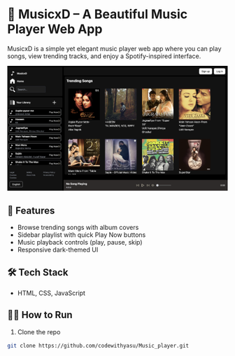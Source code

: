 # 🎵 MusicxD – A Beautiful Music Player Web App

MusicxD is a simple yet elegant music player web app where you can play songs, view trending tracks, and enjoy a Spotify-inspired interface.

![MusicxD Screenshot](./screenshot.png)

## 🚀 Features
- Browse trending songs with album covers
- Sidebar playlist with quick Play Now buttons
- Music playback controls (play, pause, skip)
- Responsive dark-themed UI

## 🛠️ Tech Stack
- HTML, CSS, JavaScript

## 🧑‍💻 How to Run
1. Clone the repo  
```bash
git clone https://github.com/codewithyasu/Music_player.git
